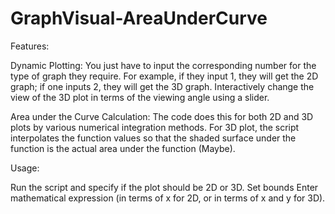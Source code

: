 # GraphVisual-AreaUnderCurve
Features:

Dynamic Plotting: You just have to input the corresponding number for the type of graph they require. For example, if they input 1, they will get the 2D graph; if one inputs 2, they will get the 3D graph. Interactively change the view of the 3D plot in terms of the viewing angle using a slider.

Area under the Curve Calculation: The code does this for both 2D and 3D plots by various numerical integration methods. For 3D plot, the script interpolates the function values so that the shaded surface under the function is the actual area under the function (Maybe).


Usage:

Run the script and specify if the plot should be 2D or 3D.
Set bounds
Enter mathematical expression (in terms of x for 2D, or in terms of x and y for 3D).




